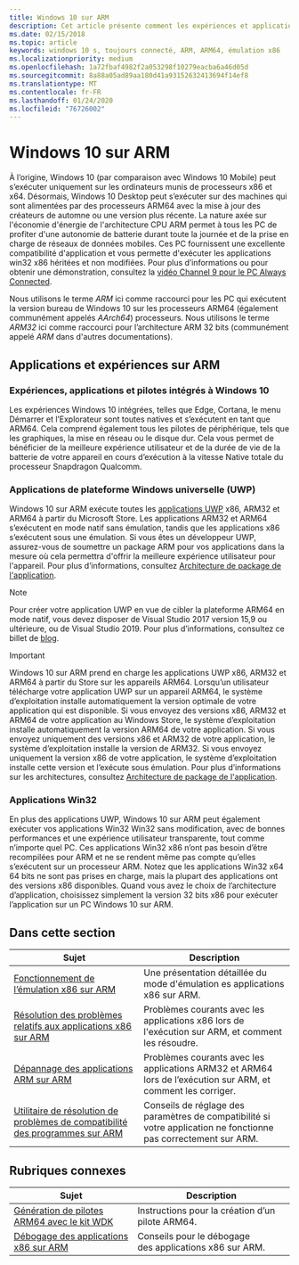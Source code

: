 ```yaml
---
title: Windows 10 sur ARM
description: Cet article présente comment les expériences et applications sont exécutées sur ARM ainsi que leurs limites concernées. Vous découvrirez également les références présentant de plus amples informations.
ms.date: 02/15/2018
ms.topic: article
keywords: windows 10 s, toujours connecté, ARM, ARM64, émulation x86
ms.localizationpriority: medium
ms.openlocfilehash: 1a72fbaf4982f2a053298f10279eacba6a46d05d
ms.sourcegitcommit: 8a88a05ad89aa180d41a93152632413694f14ef8
ms.translationtype: MT
ms.contentlocale: fr-FR
ms.lasthandoff: 01/24/2020
ms.locfileid: "76726002"
---
```

# <a name="windows-10-on-arm"></a>Windows 10 sur ARM
À l’origine, Windows 10 (par comparaison avec Windows 10 Mobile) peut s’exécuter uniquement sur les ordinateurs munis de processeurs x86 et x64. Désormais, Windows 10 Desktop peut s’exécuter sur des machines qui sont alimentées par des processeurs ARM64 avec la mise à jour des créateurs de automne ou une version plus récente. La nature axée sur l'économie d'énergie de l'architecture CPU ARM permet à tous les PC de profiter d'une autonomie de batterie durant toute la journée et de la prise en charge de réseaux de données mobiles. Ces PC fournissent une excellente compatibilité d'application et vous permette d'exécuter les applications win32 x86 héritées et non modifiées. Pour plus d’informations ou pour obtenir une démonstration, consultez la [vidéo Channel 9 pour le PC Always Connected](https://channel9.msdn.com/Events/Build/2017/P4171).

Nous utilisons le terme *ARM* ici comme raccourci pour les PC qui exécutent la version bureau de Windows 10 sur les processeurs ARM64 (également communément appelés *AArch64*) processeurs.  Nous utilisons le terme *ARM32* ici comme raccourci pour l’architecture ARM 32 bits (communément appelé *ARM* dans d'autres documentations).

## <a name="apps-and-experiences-on-arm"></a>Applications et expériences sur ARM

### <a name="built-in-windows-10-experiences-apps-and-drivers"></a>Expériences, applications et pilotes intégrés à Windows 10
Les expériences Windows 10 intégrées, telles que Edge, Cortana, le menu Démarrer et l’Explorateur sont toutes natives et s’exécutent en tant que ARM64. Cela comprend également tous les pilotes de périphérique, tels que les graphiques, la mise en réseau ou le disque dur. Cela vous permet de bénéficier de la meilleure expérience utilisateur et de la durée de vie de la batterie de votre appareil en cours d’exécution à la vitesse Native totale du processeur Snapdragon Qualcomm.

### <a name="universal-windows-platform-uwp-apps"></a>Applications de plateforme Windows universelle (UWP)
Windows 10 sur ARM exécute toutes les [applications UWP](../get-started/universal-application-platform-guide.md) x86, ARM32 et ARM64 à partir du Microsoft Store. Les applications ARM32 et ARM64 s’exécutent en mode natif sans émulation, tandis que les applications x86 s’exécutent sous une émulation. Si vous êtes un développeur UWP, assurez-vous de soumettre un package ARM pour vos applications dans la mesure où cela permettra d'offrir la meilleure expérience utilisateur pour l'appareil. Pour plus d’informations, consultez [Architecture de package de l'application](/windows/msix/package/device-architecture).

>[!NOTE]
> Pour créer votre application UWP en vue de cibler la plateforme ARM64 en mode natif, vous devez disposer de Visual Studio 2017 version 15,9 ou ultérieure, ou de Visual Studio 2019. Pour plus d’informations, consultez ce billet de [blog](https://blogs.windows.com/buildingapps/2018/11/15/official-support-for-windows-10-on-arm-development).


>[!IMPORTANT]
> Windows 10 sur ARM prend en charge les applications UWP x86, ARM32 et ARM64 à partir du Store sur les appareils ARM64. Lorsqu’un utilisateur télécharge votre application UWP sur un appareil ARM64, le système d’exploitation installe automatiquement la version optimale de votre application qui est disponible. Si vous envoyez des versions x86, ARM32 et ARM64 de votre application au Windows Store, le système d’exploitation installe automatiquement la version ARM64 de votre application. Si vous envoyez uniquement des versions x86 et ARM32 de votre application, le système d’exploitation installe la version de ARM32. Si vous envoyez uniquement la version x86 de votre application, le système d’exploitation installe cette version et l’exécute sous émulation. Pour plus d’informations sur les architectures, consultez [Architecture de package de l'application](/windows/msix/package/device-architecture).

### <a name="win32-apps"></a>Applications Win32
En plus des applications UWP, Windows 10 sur ARM peut également exécuter vos applications Win32 Win32 sans modification, avec de bonnes performances et une expérience utilisateur transparente, tout comme n’importe quel PC. Ces applications Win32 x86 n’ont pas besoin d’être recompilées pour ARM et ne se rendent même pas compte qu’elles s’exécutent sur un processeur ARM. Notez que les applications Win32 x64 64 bits ne sont pas prises en charge, mais la plupart des applications ont des versions x86 disponibles.  Quand vous avez le choix de l’architecture d’application, choisissez simplement la version 32 bits x86 pour exécuter l’application sur un PC Windows 10 sur ARM.

## <a name="in-this-section"></a>Dans cette section
|Sujet | Description |
|-----|-----|
|[Fonctionnement de l’émulation x86 sur ARM](apps-on-arm-x86-emulation.md)|Une présentation détaillée du mode d'émulation es applications x86 sur ARM.|
|[Résolution des problèmes relatifs aux applications x86 sur ARM](apps-on-arm-troubleshooting-x86.md)|Problèmes courants avec les applications x86 lors de l'exécution sur ARM, et comment les résoudre. |
|[Dépannage des applications ARM sur ARM](apps-on-arm-troubleshooting-arm32.md)|Problèmes courants avec les applications ARM32 et ARM64 lors de l’exécution sur ARM, et comment les corriger. |
|[Utilitaire de résolution de problèmes de compatibilité des programmes sur ARM](apps-on-arm-program-compat-troubleshooter.md)|Conseils de réglage des paramètres de compatibilité si votre application ne fonctionne pas correctement sur ARM. |

## <a name="related-topics"></a>Rubriques connexes
|Sujet | Description |
|-----|-----|
|[Génération de pilotes ARM64 avec le kit WDK](https://docs.microsoft.com/windows-hardware/drivers/develop/building-arm64-drivers)|Instructions pour la création d’un pilote ARM64. |
| [Débogage des applications x86 sur ARM](https://docs.microsoft.com/windows-hardware/drivers/debugger/debugging-arm64) | Conseils pour le débogage des applications x86 sur ARM. |
